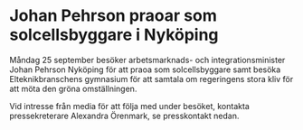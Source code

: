 # Johan Pehrson praoar som solcellsbyggare i Nyköping

Måndag 25 september besöker arbetsmarknads- och integrationsminister Johan Pehrson Nyköping för att praoa som solcellsbyggare samt besöka Elteknikbranschens gymnasium för att samtala om regeringens stora kliv för att möta den gröna omställningen.

Vid intresse från media för att följa med under besöket, kontakta pressekreterare Alexandra Örenmark, se presskontakt nedan.

